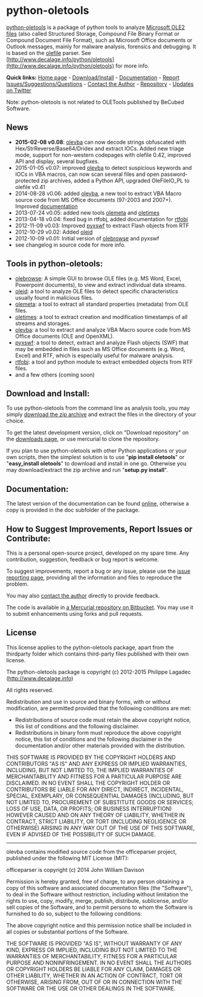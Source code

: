 python-oletools
===============

[python-oletools](http://www.decalage.info/python/oletools) is a package of python tools to analyze 
[Microsoft OLE2 files](http://en.wikipedia.org/wiki/Compound_File_Binary_Format) 
(also called Structured Storage, Compound File Binary Format or Compound Document File Format), 
such as Microsoft Office documents or Outlook messages, mainly for malware analysis, forensics and debugging. 
It is based on the [olefile](http://www.decalage.info/olefile) parser. 
See [http://www.decalage.info/python/oletools](http://www.decalage.info/python/oletools) for more info.  

**Quick links:** 
[Home page](http://www.decalage.info/python/oletools) - 
[Download/Install](https://bitbucket.org/decalage/oletools/wiki/Install) - 
[Documentation](https://bitbucket.org/decalage/oletools/wiki) - 
[Report Issues/Suggestions/Questions](https://bitbucket.org/decalage/oletools/issues?status=new&status=open) - 
[Contact the Author](http://decalage.info/contact) - 
[Repository](https://bitbucket.org/decalage/oletools) - 
[Updates on Twitter](https://twitter.com/decalage2)

Note: python-oletools is not related to OLETools published by BeCubed Software.

News
----

- **2015-02-08 v0.08**: [olevba](https://bitbucket.org/decalage/oletools/wiki/olevba) can now decode strings 
obfuscated with Hex/StrReverse/Base64/Dridex and extract IOCs. Added new triage mode, support for non-western
codepages with olefile 0.42, improved API and display, several bugfixes.
- 2015-01-05 v0.07: improved [olevba](https://bitbucket.org/decalage/oletools/wiki/olevba) to detect suspicious 
keywords and IOCs in VBA macros, can now scan several files and open password-protected zip archives, added a Python API,
upgraded OleFileIO_PL to olefile v0.41
- 2014-08-28 v0.06: added [olevba](https://bitbucket.org/decalage/oletools/wiki/olevba), a new tool to extract VBA Macro 
source code from MS Office documents (97-2003 and 2007+). Improved [documentation](https://bitbucket.org/decalage/oletools/wiki)
- 2013-07-24 v0.05: added new tools [olemeta](https://bitbucket.org/decalage/oletools/wiki/olemeta) and 
[oletimes](https://bitbucket.org/decalage/oletools/wiki/oletimes)
- 2013-04-18 v0.04: fixed bug in rtfobj, added documentation for [rtfobj](https://bitbucket.org/decalage/oletools/wiki/rtfobj)
- 2012-11-09 v0.03: Improved [pyxswf](https://bitbucket.org/decalage/oletools/wiki/pyxswf) to extract Flash objects from RTF
- 2012-10-29 v0.02: Added [oleid](https://bitbucket.org/decalage/oletools/wiki/oleid)
- 2012-10-09 v0.01: Initial version of [olebrowse](https://bitbucket.org/decalage/oletools/wiki/olebrowse) and pyxswf
- see changelog in source code for more info.


Tools in python-oletools:
-------------------------

- [olebrowse](https://bitbucket.org/decalage/oletools/wiki/olebrowse): A simple GUI to browse OLE files (e.g. MS Word, Excel, Powerpoint documents), to
  view and extract individual data streams.
- [oleid](https://bitbucket.org/decalage/oletools/wiki/oleid): a tool to analyze OLE files to detect specific characteristics usually found in malicious files.
- [olemeta](https://bitbucket.org/decalage/oletools/wiki/olemeta): a tool to extract all standard properties (metadata) from OLE files.
- [oletimes](https://bitbucket.org/decalage/oletools/wiki/oletimes): a tool to extract creation and modification timestamps of all streams and storages.
- [olevba](https://bitbucket.org/decalage/oletools/wiki/olevba): a tool to extract and analyze VBA Macro source code from MS Office documents (OLE and OpenXML).
- [pyxswf](https://bitbucket.org/decalage/oletools/wiki/pyxswf): a tool to detect, extract and analyze Flash objects (SWF) that may
  be embedded in files such as MS Office documents (e.g. Word, Excel) and RTF,
  which is especially useful for malware analysis.
- [rtfobj](https://bitbucket.org/decalage/oletools/wiki/rtfobj): a tool and python module to extract embedded objects from RTF files.
- and a few others (coming soon)

Download and Install:
---------------------

To use python-oletools from the command line as analysis tools, you may simply 
[download the zip archive](https://bitbucket.org/decalage/oletools/downloads) 
and extract the files in the directory of your choice.

To get the latest development version, click on "Download repository" on the 
[downloads page](https://bitbucket.org/decalage/oletools/downloads), or use mercurial to clone the repository.

If you plan to use python-oletools with other Python applications or your own scripts, then the simplest solution is to 
use "**pip install oletools**" or "**easy_install oletools**" to download and install in one go. Otherwise you may 
download/extract the zip archive and run "**setup.py install**". 

Documentation:
--------------

The latest version of the documentation can be found [online](https://bitbucket.org/decalage/oletools/wiki), otherwise 
a copy is provided in the doc subfolder of the package.


How to Suggest Improvements, Report Issues or Contribute:
---------------------------------------------------------

This is a personal open-source project, developed on my spare time. Any contribution, suggestion, feedback or bug 
report is welcome.

To suggest improvements, report a bug or any issue, please use the 
[issue reporting page](https://bitbucket.org/decalage/olefileio_pl/issues?status=new&status=open), providing all the 
information and files to reproduce the problem. 

You may also [contact the author](http://decalage.info/contact) directly to provide feedback.

The code is available in [a Mercurial repository on Bitbucket](https://bitbucket.org/decalage/oletools). You may use it 
to submit enhancements using forks and pull requests.

License
-------

This license applies to the python-oletools package, apart from the thirdparty folder which contains third-party files 
published with their own license.

The python-oletools package is copyright (c) 2012-2015 Philippe Lagadec (http://www.decalage.info)

All rights reserved.

Redistribution and use in source and binary forms, with or without modification,
are permitted provided that the following conditions are met:

 * Redistributions of source code must retain the above copyright notice, this
   list of conditions and the following disclaimer.
 * Redistributions in binary form must reproduce the above copyright notice,
   this list of conditions and the following disclaimer in the documentation
   and/or other materials provided with the distribution.

THIS SOFTWARE IS PROVIDED BY THE COPYRIGHT HOLDERS AND CONTRIBUTORS "AS IS" AND
ANY EXPRESS OR IMPLIED WARRANTIES, INCLUDING, BUT NOT LIMITED TO, THE IMPLIED
WARRANTIES OF MERCHANTABILITY AND FITNESS FOR A PARTICULAR PURPOSE ARE
DISCLAIMED. IN NO EVENT SHALL THE COPYRIGHT HOLDER OR CONTRIBUTORS BE LIABLE
FOR ANY DIRECT, INDIRECT, INCIDENTAL, SPECIAL, EXEMPLARY, OR CONSEQUENTIAL
DAMAGES (INCLUDING, BUT NOT LIMITED TO, PROCUREMENT OF SUBSTITUTE GOODS OR
SERVICES; LOSS OF USE, DATA, OR PROFITS; OR BUSINESS INTERRUPTION) HOWEVER
CAUSED AND ON ANY THEORY OF LIABILITY, WHETHER IN CONTRACT, STRICT LIABILITY,
OR TORT (INCLUDING NEGLIGENCE OR OTHERWISE) ARISING IN ANY WAY OUT OF THE USE
OF THIS SOFTWARE, EVEN IF ADVISED OF THE POSSIBILITY OF SUCH DAMAGE.


----------

olevba contains modified source code from the officeparser project, published
under the following MIT License (MIT):

officeparser is copyright (c) 2014 John William Davison

Permission is hereby granted, free of charge, to any person obtaining a copy
of this software and associated documentation files (the "Software"), to deal
in the Software without restriction, including without limitation the rights
to use, copy, modify, merge, publish, distribute, sublicense, and/or sell
copies of the Software, and to permit persons to whom the Software is
furnished to do so, subject to the following conditions:

The above copyright notice and this permission notice shall be included in all
copies or substantial portions of the Software.

THE SOFTWARE IS PROVIDED "AS IS", WITHOUT WARRANTY OF ANY KIND, EXPRESS OR
IMPLIED, INCLUDING BUT NOT LIMITED TO THE WARRANTIES OF MERCHANTABILITY,
FITNESS FOR A PARTICULAR PURPOSE AND NONINFRINGEMENT. IN NO EVENT SHALL THE
AUTHORS OR COPYRIGHT HOLDERS BE LIABLE FOR ANY CLAIM, DAMAGES OR OTHER
LIABILITY, WHETHER IN AN ACTION OF CONTRACT, TORT OR OTHERWISE, ARISING FROM,
OUT OF OR IN CONNECTION WITH THE SOFTWARE OR THE USE OR OTHER DEALINGS IN THE
SOFTWARE.
